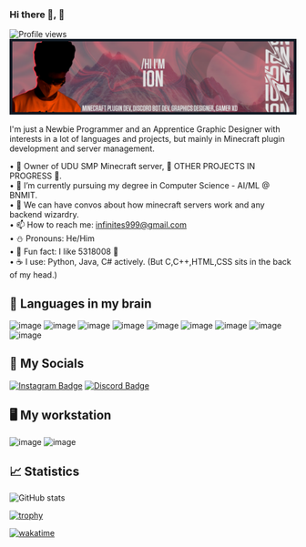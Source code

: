 ### Hi there 👋, 👀
![Profile views](https://gpvc.arturio.dev/captainion2119)  
![](https://raw.githubusercontent.com/captainion2119/captainion2119/b7690092be4d5209506de416fa45b86e5a40bd51/media/banner.png)

I'm just a Newbie Programmer and an Apprentice Graphic Designer with interests in a lot of languages and projects, but mainly in Minecraft plugin development and server management.

• 🔭 Owner of UDU SMP Minecraft server, 🚧 OTHER PROJECTS IN PROGRESS 🚧.  
• 🌴 I’m currently pursuing my degree in Computer Science - AI/ML @ BNMIT.  
• 💬 We can have convos about how minecraft servers work and any backend wizardry.  
• 📫 How to reach me: infinites999@gmail.com  
• ⛄️ Pronouns: He/Him  
• 🍪 Fun fact: I like 5318008 👀  
• ☕ I use: Python, Java, C# actively. (But C,C++,HTML,CSS sits in the back of my head.)

## 🧠 Languages in my brain
![image](https://img.shields.io/badge/C%23-239120?style=for-the-badge&logo=c-sharp&logoColor=white) ![image](https://img.shields.io/badge/Java-ED8B00?style=for-the-badge&logo=java&logoColor=white) ![image](https://img.shields.io/badge/Python-FFD43B?style=for-the-badge&logo=python&logoColor=blue) ![image](https://img.shields.io/badge/MySQL-005C84?style=for-the-badge&logo=mysql&logoColor=white) ![image](https://img.shields.io/badge/-HTML-orange?style=for-the-badge&logo=html5&logoColor=white) ![image](https://img.shields.io/badge/-CSS-blue?style=for-the-badge&logo=css3&logoColor=white) ![image](https://img.shields.io/badge/-JavaScript-yellow?style=for-the-badge&logo=javascript&logoColor=white) ![image](https://img.shields.io/badge/-React-blue?style=for-the-badge&logo=react&logoColor=white) ![image](https://img.shields.io/badge/-Next.js-green?style=for-the-badge&logo=next.js&logoColor=white)

## 🔗 My Socials
[![Instagram Badge](https://img.shields.io/badge/Instagram-E4405F?style=for-the-badge&logo=instagram&logoColor=white)](https://www.instagram.com/adithya.2119/)
[![Discord Badge](https://img.shields.io/badge/Discord-7289DA?style=for-the-badge&logo=discord&logoColor=white)](https://discord.com/users/402442664936472586)   


## 🖥️ My workstation
![image](https://img.shields.io/badge/-RTX--2070S-brightgreen?style=for-the-badge&logo=nvidia&logoColor=white) ![image](https://img.shields.io/badge/-INTEL%20Core%20i5%2010th%20gen-blue?style=for-the-badge&logo=intel&logoColor=white)

## 📈 Statistics
![GitHub stats](https://github-readme-stats.vercel.app/api?username=captainion2119&show_icons=true&theme=aura_dark)   

[![trophy](https://github-profile-trophy.vercel.app/?username=captainion2119&theme=onedark)](https://github.com/ryo-ma/github-profile-trophy&theme=onedark)

[![wakatime](https://wakatime.com/badge/user/0f114570-49f0-4757-8a26-ea8f48087145.svg?style=for-the-badge)](https://wakatime.com/@0f114570-49f0-4757-8a26-ea8f48087145)
